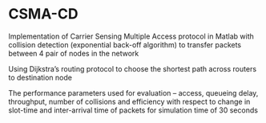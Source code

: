 # CSMA-CD

Implementation of Carrier Sensing Multiple Access protocol in Matlab with collision detection (exponential back-off algorithm) to transfer packets between 4 pair of nodes in the network

Using Dijkstra’s routing protocol to choose the shortest path across routers to destination node

The performance parameters used for evaluation – access, queueing delay, throughput, number of collisions and efficiency with respect to change in slot-time and inter-arrival time of packets for simulation time of 30 seconds
